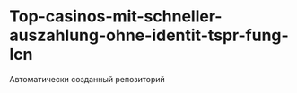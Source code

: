 # Top-casinos-mit-schneller-auszahlung-ohne-identit-tspr-fung-lcn
Автоматически созданный репозиторий
